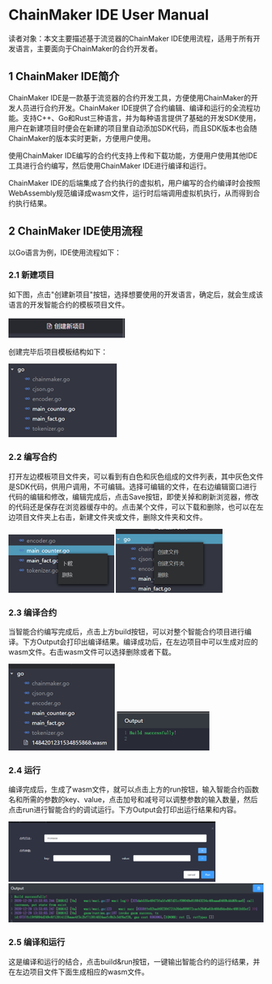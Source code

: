 # ChainMaker IDE User Manual

读者对象：本文主要描述基于流览器的ChainMaker IDE使用流程，适用于所有开发语言，主要面向于ChainMaker的合约开发者。

## 1 ChainMaker IDE简介

ChainMaker IDE是一款基于流览器的合约开发工具，方便使用ChainMaker的开发人员进行合约开发。ChainMaker IDE提供了合约编辑、编译和运行的全流程功能。支持C++、Go和Rust三种语言，并为每种语言提供了基础的开发SDK使用，用户在新建项目时便会在新建的项目里自动添加SDK代码，而且SDK版本也会随ChainMaker的版本实时更新，方便用户使用。

使用ChainMaker IDE编写的合约代支持上传和下载功能，方便用户使用其他IDE工具进行合约编写，然后使用ChainMaker IDE进行编译和运行。

ChainMaker IDE的后端集成了合约执行的虚拟机，用户编写的合约编译时会按照WebAssembly规范编译成wasm文件，运行时后端调用虚拟机执行，从而得到合约执行结果。

## 2 ChainMaker IDE使用流程

以Go语言为例，IDE使用流程如下：

### 2.1 新建项目

如下图，点击"创建新项目"按钮，选择想要使用的开发语言，确定后，就会生成该语言的开发智能合约的模板项目文件。

<img src="../images/create-project.png" alt="create-project.png" style="zoom:50%;" />

创建完毕后项目模板结构如下：

<img src="../images/project.png" alt="project.png" style="zoom:50%;" />

### 2.2 编写合约

打开左边模板项目文件夹，可以看到有白色和灰色组成的文件列表，其中灰色文件是SDK代码，供用户调用，不可编辑。选择可编辑的文件，在右边编辑窗口进行代码的编辑和修改，编辑完成后，点击Save按钮，即使关掉和刷新浏览器，修改的代码还是保存在浏览器缓存中的。点击某个文件，可以下载和删除，也可以在左边项目文件夹上右击，新建文件夹或文件，删除文件夹和文件。

<img src="../images/download.png" alt="download.png" style="zoom:50%;" />

<img src="../images/create-file.png" style="zoom:50%;" />

### 2.3 编译合约

当智能合约编写完成后，点击上方build按钮，可以对整个智能合约项目进行编译。下方Output会打印出编译结果。编译成功后，在左边项目中可以生成对应的wasm文件。右击wasm文件可以选择删除或者下载。



<img src="../images/build-wasm.png" style="zoom:50%;" />



<img src="../images/build-output.png" style="zoom:50%;" />

### 2.4 运行

编译完成后，生成了wasm文件，就可以点击上方的run按钮，输入智能合约函数名和所需的参数的key、value，点击加号和减号可以调整参数的输入数量，然后点击run进行智能合约的调试运行。下方Output会打印出运行结果和内容。

<img src="../images/run-input.png" style="zoom: 40%;" />

<img src="../images/run-output.png" style="zoom: 70%;" />

### 2.5 编译和运行

这是编译和运行的结合，点击build&run按钮，一键输出智能合约的运行结果，并在左边项目文件下面生成相应的wasm文件。